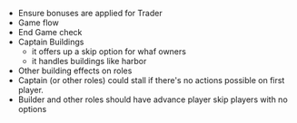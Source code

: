 * Ensure bonuses are applied for Trader
* Game flow
* End Game check
* Captain Buildings
    * it offers up a skip option for whaf owners
    * it handles buildings like harbor
* Other building effects on roles
* Captain (or other roles) could stall if there's no actions possible on first player.
* Builder and other roles should have advance player skip players with no options